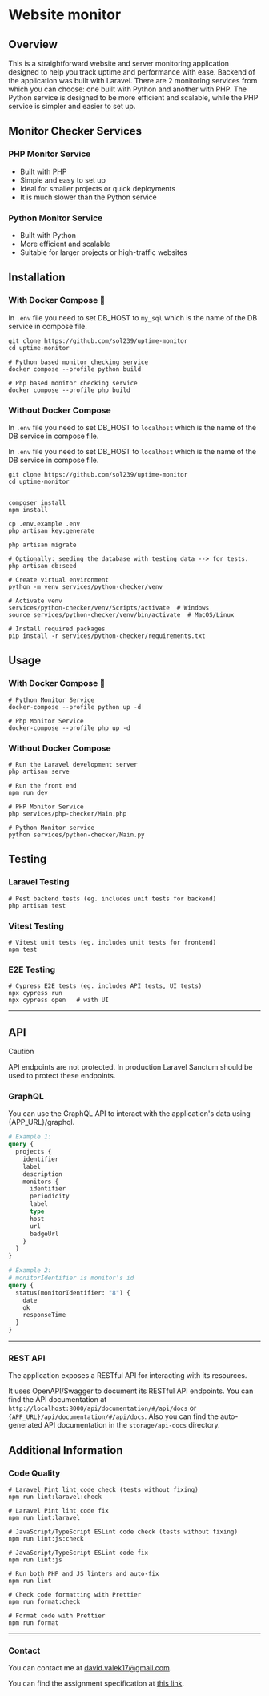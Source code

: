 # Website monitor 

## Overview

This is a straightforward website and server monitoring application designed to help you track uptime and performance with ease. Backend of the application was built with Laravel. There are 2 monitoring services from which you can choose: one built with Python and another with PHP. The Python service is designed to be more efficient and scalable, while the PHP service is simpler and easier to set up.

## Monitor Checker Services

### PHP Monitor Service
- Built with PHP
- Simple and easy to set up
- Ideal for smaller projects or quick deployments
- It is much slower than the Python service

### Python Monitor Service
- Built with Python
- More efficient and scalable
- Suitable for larger projects or high-traffic websites

## Installation 

### With Docker Compose 🐳

In `.env` file you need to set DB_HOST to `my_sql` which is the name of the DB service in compose file.

```shell
git clone https://github.com/sol239/uptime-monitor
cd uptime-monitor

# Python based monitor checking service 
docker compose --profile python build

# Php based monitor checking service 
docker compose --profile php build
```

### Without Docker Compose

In `.env` file you need to set DB_HOST to `localhost` which is the name of the DB service in compose file.

In `.env` file you need to set DB_HOST to `localhost` which is the name of the DB service in compose file.

```shell
git clone https://github.com/sol239/uptime-monitor
cd uptime-monitor


composer install
npm install

cp .env.example .env
php artisan key:generate

php artisan migrate

# Optionally: seeding the database with testing data --> for tests.
php artisan db:seed

# Create virtual environment
python -m venv services/python-checker/venv

# Activate venv
services/python-checker/venv/Scripts/activate  # Windows
source services/python-checker/venv/bin/activate  # MacOS/Linux

# Install required packages
pip install -r services/python-checker/requirements.txt
```

## Usage
 
### With Docker Compose 🐳

```shell
# Python Monitor Service
docker-compose --profile python up -d

# Php Monitor Service
docker-compose --profile php up -d
```

### Without Docker Compose

```shell
# Run the Laravel development server
php artisan serve

# Run the front end
npm run dev

# PHP Monitor Service
php services/php-checker/Main.php

# Python Monitor service
python services/python-checker/Main.py
```

## Testing

### Laravel Testing

```shell
# Pest backend tests (eg. includes unit tests for backend)
php artisan test
```

### Vitest Testing

```shell
# Vitest unit tests (eg. includes unit tests for frontend)
npm test
```

### E2E Testing

```shell
# Cypress E2E tests (eg. includes API tests, UI tests)
npx cypress run
npx cypress open   # with UI
```

---

## API

> [!CAUTION]
> API endpoints are not protected. In production Laravel Sanctum should be used to protect these endpoints.

### GraphQL

You can use the GraphQL API to interact with the application's data using {APP_URL}/graphql.

```graphql
# Example 1:
query {
  projects {
    identifier
    label
    description
    monitors {
      identifier
      periodicity
      label
      type
      host
      url
      badgeUrl
    }
  }
}

# Example 2:
# monitorIdentifier is monitor's id
query {
  status(monitorIdentifier: "8") {
    date
    ok
    responseTime
  }
}
```

---

### REST API

The application exposes a RESTful API for interacting with its resources. 

It uses OpenAPI/Swagger to document its RESTful API endpoints. You can find the API documentation at `http://localhost:8000/api/documentation/#/api/docs` or `{APP_URL}/api/documentation/#/api/docs`. Also you can find the auto-generated API documentation in the `storage/api-docs` directory.


## Additional Information

### Code Quality

```shell
# Laravel Pint lint code check (tests without fixing)
npm run lint:laravel:check

# Laravel Pint lint code fix
npm run lint:laravel

# JavaScript/TypeScript ESLint code check (tests without fixing)
npm run lint:js:check

# JavaScript/TypeScript ESLint code fix
npm run lint:js

# Run both PHP and JS linters and auto-fix
npm run lint

# Check code formatting with Prettier
npm run format:check

# Format code with Prettier
npm run format
```

---

### Contact

You can contact me at [david.valek17@gmail.com](mailto:david.valek17@gmail.com).

You can find the assignment specification at [this link](https://webik.ms.mff.cuni.cz/nswi153/seminar-project/).
